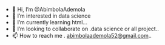 - 👋 Hi, I’m @AbimbolaAdemola
- 👀 I’m interested in data science
- 🌱 I’m currently learning html...
- 💞️ I’m looking to collaborate on .data science or all project..
- 📫 How to reach me . abimbolaademola52@gmail.com..

<!---
AbimbolaAdemola/AbimbolaAdemola is a ✨ special ✨ repository because its `README.md` (this file) appears on your GitHub profile.
You can click the Preview link to take a look at your changes.
--->
